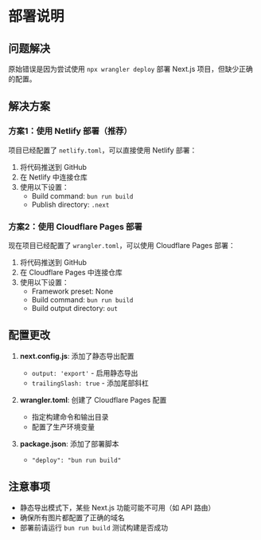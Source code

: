 # 部署说明

## 问题解决

原始错误是因为尝试使用 `npx wrangler deploy` 部署 Next.js 项目，但缺少正确的配置。

## 解决方案

### 方案1：使用 Netlify 部署（推荐）

项目已经配置了 `netlify.toml`，可以直接使用 Netlify 部署：

1. 将代码推送到 GitHub
2. 在 Netlify 中连接仓库
3. 使用以下设置：
   - Build command: `bun run build`
   - Publish directory: `.next`

### 方案2：使用 Cloudflare Pages 部署

现在项目已经配置了 `wrangler.toml`，可以使用 Cloudflare Pages 部署：

1. 将代码推送到 GitHub
2. 在 Cloudflare Pages 中连接仓库
3. 使用以下设置：
   - Framework preset: None
   - Build command: `bun run build`
   - Build output directory: `out`

## 配置更改

1. **next.config.js**: 添加了静态导出配置
   - `output: 'export'` - 启用静态导出
   - `trailingSlash: true` - 添加尾部斜杠

2. **wrangler.toml**: 创建了 Cloudflare Pages 配置
   - 指定构建命令和输出目录
   - 配置了生产环境变量

3. **package.json**: 添加了部署脚本
   - `"deploy": "bun run build"`

## 注意事项

- 静态导出模式下，某些 Next.js 功能可能不可用（如 API 路由）
- 确保所有图片都配置了正确的域名
- 部署前请运行 `bun run build` 测试构建是否成功 